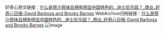 好奇心原文链接：[什么是原汁原味且拥有明显中国特色的…迪士尼乐园？_商业_好奇心日报-David Barboza and Brooks Barnes](https://www.qdaily.com/articles/12189.html)
WebArchive归档链接：[什么是原汁原味且拥有明显中国特色的…迪士尼乐园？_商业_好奇心日报-David Barboza and Brooks Barnes](http://web.archive.org/web/20190623172006/https://www.qdaily.com/articles/12189.html)
![image](http://ww3.sinaimg.cn/large/007d5XDply1g3x079lez2j30u0559npd)